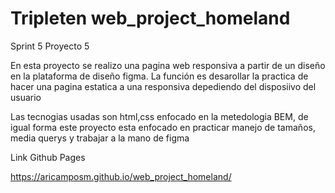 # Tripleten web_project_homeland

Sprint 5 Proyecto 5

En esta proyecto se realizo una pagina web responsiva a partir de un diseño en la plataforma de diseño figma.
La función es desarollar la practica de hacer una pagina estatica a una responsiva depediendo del disposiivo del usuario

Las tecnogias usadas son html,css enfocado en la metedologia BEM, de igual forma este proyecto esta enfocado en practicar manejo de tamaños, media querys y trabajar a la mano de figma

Link Github Pages

https://aricamposm.github.io/web_project_homeland/
